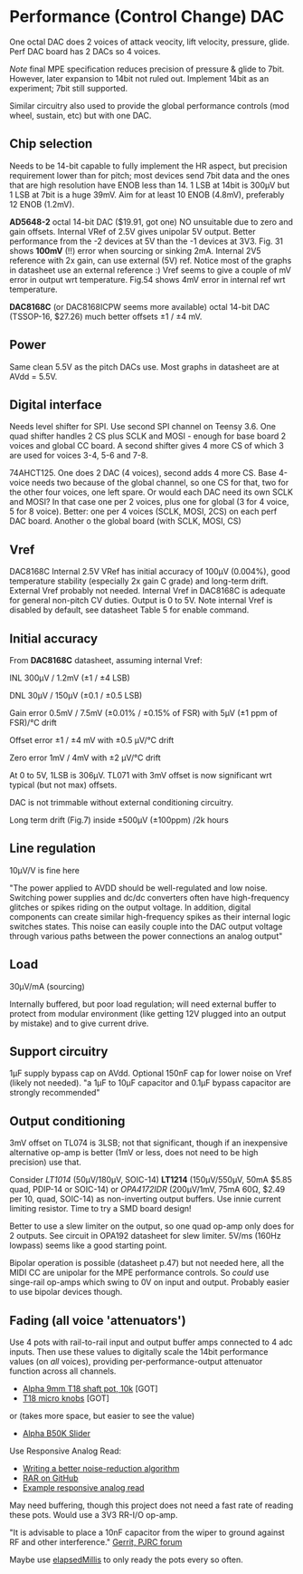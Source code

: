 
# Performance (Control Change) DAC

One octal DAC does 2 voices  of attack veocity, lift velocity, pressure, glide. Perf DAC board has 2 DACs so 4 voices.

*Note* final MPE specification reduces precision of pressure & glide to 7bit. However, later expansion to 14bit not ruled out. Implement 14bit as an experiment; 7bit still supported.

Similar circuitry also used to provide the global performance controls (mod wheel, sustain, etc) but with one DAC.

## Chip selection

Needs to be 14-bit capable to fully implement the HR aspect, but precision requirement lower than for pitch; most devices send 7bit data and the ones that are high resolution have ENOB less than 14. 1 LSB at 14bit is 300μV but 1 LSB at 7bit is a huge 39mV. Aim for at least 10 ENOB (4.8mV), preferably 12 ENOB (1.2mV).

**AD5648-2** octal 14-bit DAC ($19.91, got one) NO unsuitable due to zero and gain offsets. Internal VRef of 2.5V gives unipolar 5V output. Better performance from the -2 devices at 5V than the -1 devices at 3V3. Fig. 31 shows **100mV** (!!) error when sourcing or sinking 2mA. Internal 2V5 reference with 2x gain, can use external (5V) ref. Notice most of the graphs in datasheet use an external reference :)
Vref seems to give a couple of mV error in output wrt temperature. Fig.54 shows 4mV error in internal ref wrt temperature.

**DAC8168C** (or DAC8168ICPW  seems more available) octal 14-bit DAC (TSSOP-16, $27.26) much better offsets ±1 / ±4 mV.

## Power

Same clean 5.5V as the pitch DACs use. Most graphs in datasheet are at AVdd =  5.5V.

## Digital interface

Needs level shifter for SPI. Use second SPI channel on Teensy 3.6. One quad shifter handles 2 CS plus SCLK and MOSI - enough for base board 2 voices and global CC board. A second shifter gives 4 more CS of which 3 are used for voices 3-4, 5-6 and 7-8.

74AHCT125. One does 2 DAC (4 voices), second adds 4 more CS. Base 4-voice needs two because of the global channel, so one CS for that, two for the other four voices, one left spare. Or would each DAC need its own SCLK and MOSI? In that case one per 2 voices, plus one for global (3 for 4 voice, 5 for 8 voice). Better: one per 4 voices (SCLK, MOSI, 2CS) on each perf DAC board. Another o the global board (with SCLK, MOSI, CS)


## Vref

DAC8168C Internal 2.5V VRef has initial accuracy of 100μV (0.004%), good temperature stability (especially 2x gain C grade) and long-term drift. External Vref probably not needed.
Internal Vref in DAC8168C is adequate for general non-pitch CV duties. Output is 0 to 5V.
Note internal Vref is disabled by default, see datasheet Table 5 for enable command.

## Initial accuracy

From **DAC8168C** datasheet, assuming internal Vref:

INL 300μV / 1.2mV (±1 / ±4 LSB)

DNL 30μV / 150μV (±0.1 / ±0.5 LSB)

Gain error 0.5mV / 7.5mV (±0.01% / ±0.15% of FSR) with  5μV (±1 ppm of FSR)/°C drift

Offset error  ±1 / ±4 mV with ±0.5 μV/°C drift

Zero error 	1mV / 4mV with  ±2 μV/°C drift

At 0 to 5V, 1LSB is 306μV. TL071 with 3mV offset is now significant wrt typical (but not max) offsets.

DAC is not trimmable without external conditioning circuitry.

Long term drift (Fig.7) inside ±500μV (±100ppm) /2k hours

## Line regulation

10μV/V is fine here

"The power applied to AVDD should be well-regulated and low noise. Switching power supplies and dc/dc converters often have high-frequency glitches or spikes riding on the output voltage. In addition, digital components can create similar high-frequency spikes as their internal logic switches states. This noise can easily couple into the DAC output voltage through various paths between the power connections an analog output"

## Load

30μV/mA (sourcing)

Internally buffered, but poor load regulation; will need external buffer to protect from modular environment (like getting 12V plugged into an output by mistake) and to give current drive.

## Support circuitry

1μF supply bypass cap on AVdd. Optional 150nF cap for lower noise on Vref (likely not needed).
"a 1μF to 10μF capacitor and 0.1μF bypass capacitor are strongly recommended"

## Output conditioning

3mV offset on TL074 is 3LSB; not that significant, though if an inexpensive alternative op-amp is better (1mV or less, does not need to be high precision) use that.

Consider *LT1014* (50μV/180μV, SOIC-14) **LT1214** (150μV/550μV, 50mA  $5.85 quad, PDIP-14 or SOIC-14) or *OPA4172IDR* (200μV/1mV, 75mA 60Ω, $2.49 per 10, quad, SOIC-14) as non-inverting output buffers. Use innie current limiting resistor. Time to try a SMD board design!

Better to use a slew limiter on the output, so one quad op-amp only does for 2 outputs. See circuit in OPA192 datasheet for slew limiter. 5V/ms (160Hz lowpass) seems like a good starting point.

Bipolar operation is possible (datasheet p.47) but not needed here, all the MIDI CC are unipolar for the MPE performance controls. So *could* use singe-rail op-amps which swing to 0V on input and output. Probably easier to use bipolar devices though.


## Fading (all voice 'attenuators')

Use 4 pots with rail-to-rail input and output buffer amps connected to 4 adc inputs. Then use these values to digitally scale the 14bit performance values (on *all* voices), providing per-performance-output attenuator function across all channels.

- [Alpha 9mm T18 shaft pot, 10k](https://www.thonk.co.uk/shop/alpha-9mm-pots-vertical-t18/) [GOT]
- [T18 micro knobs](https://www.thonk.co.uk/shop/micro-knobs/) [GOT]

or (takes more space, but easier to see the value)

- [Alpha B50K Slider](https://www.thonk.co.uk/shop/music-thing-modular-sliders-for-voltages/)

 Use Responsive Analog Read:

- [Writing a better noise-reduction algorithm](http://damienclarke.me/code/posts/writing-a-better-noise-reducing-analogread)
- [RAR on GitHub](https://github.com/dxinteractive/ResponsiveAnalogRead)
- [Example responsive analog read](https://forum.pjrc.com/threads/45376-Example-code-for-MIDI-controllers-with-Pots-and-Buttons)

May need buffering, though this project does not need a fast rate of reading these pots. Would use a 3V3 RR-I/O op-amp.

"It is advisable to place a 10nF capacitor from the wiper to ground against RF and other interference." [Gerrit, PJRC forum](https://forum.pjrc.com/threads/55126-MIDI-Faderbox-fader-choice?p=197818&viewfull=1#post197818)

Maybe use [elapsedMillis](https://www.pjrc.com/teensy/td_timing_elaspedMillis.html) to only ready the pots every so often.